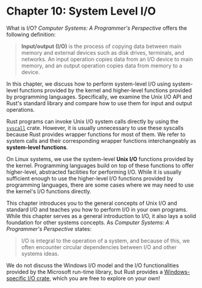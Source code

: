 # Chapter 10: System Level I/O
What is I/O? *Computer Systems: A Programmer's Perspective* offers the following definition: 
> **Input/output (I/O)** is the process of copying data between main memory and  external devices such as disk drives, terminals, and networks. An input operation copies data from an I/O device to main memory, and an output operation copies data from memory to a device. 

In this chapter, we discuss how to perform system-level I/O using system-level functions provided by the kernel and higher-level functions provided by programming languages. Specifically, we examine the Unix I/O API and Rust's standard library and compare how to use them for input and output operations. 

Rust programs can invoke Unix I/O system calls directly by using the [`syscall`](https://docs.rs/syscall/0.2.1/syscall/) crate. However, it is usually unnecessary to use these syscalls because Rust provides wrapper functions for most of them. We refer to system calls and their corresponding wrapper functions interchangeably as **system-level functions**.

On Linux systems, we use the system-level **Unix I/O** functions provided by the kernel. Programming languages build on top of these functions to offer higher-level, abstracted facilities for performing I/O. While it is usually sufficient enough to use the higher-level I/O functions provided by programming languages, there are some cases where we may need to use the kernel's I/O functions directly. 

This chapter introduces you to the general concepts of Unix I/O and standard I/O and teaches you how to perform I/O in your own programs. While this chapter serves as a general introduction to I/O, it also lays a solid foundation for other systems concepts. As *Computer Systems: A Programmer's Perspective* states:
> I/O is integral to the operation of a system, and because of this, we often encounter circular dependencies between I/O and other systems ideas. 

We do not discuss the Windows I/O model and the I/O functionalities provided by the Microsoft run-time library, but Rust provides a [Windows-specific I/O crate](https://doc.rust-lang.org/std/os/windows/io/index.html), which you are free to explore on your own!  